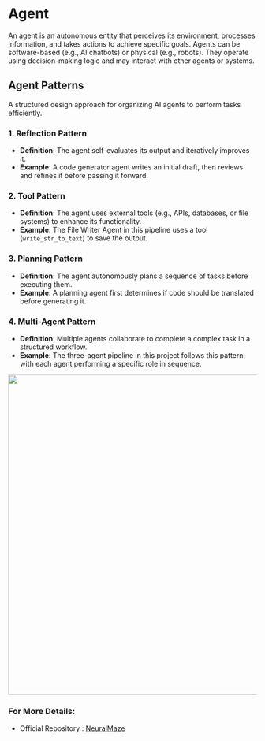 # Agent
An agent is an autonomous entity that perceives its environment, processes information, and takes actions to achieve specific goals. Agents can be software-based (e.g., AI chatbots) or physical (e.g., robots). They operate using decision-making logic and may interact with other agents or systems.


## Agent Patterns
A structured design approach for organizing AI agents to perform tasks efficiently.

### 1. Reflection Pattern
   - **Definition**: The agent self-evaluates its output and iteratively improves it.
   - **Example**: A code generator agent writes an initial draft, then reviews and refines it before passing it forward.

### 2. Tool Pattern
   - **Definition**: The agent uses external tools (e.g., APIs, databases, or file systems) to enhance its functionality.
   - **Example**: The File Writer Agent in this pipeline uses a tool (`write_str_to_text`) to save the output.

### 3. Planning Pattern
   - **Definition**: The agent autonomously plans a sequence of tasks before executing them.
   - **Example**: A planning agent first determines if code should be translated before generating it.

### 4. Multi-Agent Pattern
   - **Definition**: Multiple agents collaborate to complete a complex task in a structured workflow.
   - **Example**: The three-agent pipeline in this project follows this pattern, with each agent performing a specific role in sequence.

<img src = "https://github.com/neural-maze/agentic_patterns/raw/main/img/agentic_patterns.png" height ="650">

### For More Details:
- Official Repository : [NeuralMaze](https://github.com/neural-maze/agentic_patterns)
